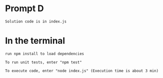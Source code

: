 # Prompt D
```
Solution code is in index.js

```

# In the terminal
```
run npm install to load dependencies

To run unit tests, enter "npm test"

To execute code, enter "node index.js" (Execution time is about 3 min)

```